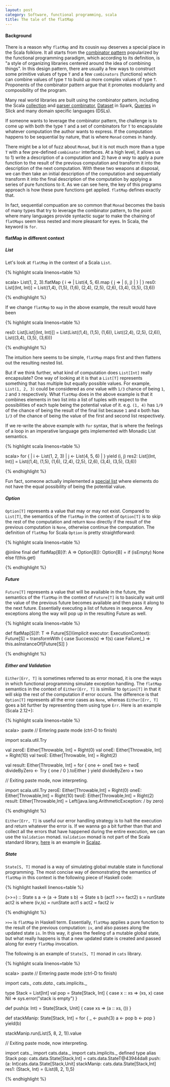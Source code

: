 ```yaml
---
layout: post
category: Software, functional programming, scala
title: The tale of the flatMap
---
```


#### Background

There is a reason why `flatMap` and its cousin `map` deserves a special place in the Scala folklore. It all starts from the [combinator pattern](https://wiki.haskell.org/Combinator_pattern) popularized by the functional programming paradigm, which according to its definition, is "a style of organizing libraries centered around the idea of combining things". In this design pattern, there are usually a few ways to construct some primitive values of type `T` and a few `combinators` (functions) which can combine values of type `T` to build up more complex values of type `T`. Proponents of the combinator pattern argue that it promotes modularity and composibility of the program.

Many real world libraries are built using the combinator pattern, including the Scala [collection](https://www.scala-lang.org/api/2.12.3/scala/collection/index.html) and [parser combinator](http://www.scala-lang.org/api/2.12.3/scala-parser-combinators/scala/util/parsing/combinator/Parsers.html), [Dataset](https://spark.apache.org/docs/2.1.0/api/java/org/apache/spark/sql/Dataset.html) in Spark, [Queries](http://slick.lightbend.com/doc/3.2.1/queries.html) in Slick and many domain specific languages (DSLs).

If someone wants to leverage the combinator pattern, the challenge is to come up with both the type `T` and a set of combinators for `T` to encapsulate whatever computation the author wants to express. If the computation happens to be sequential by nature, that is where `Monad` comes in handy.

There might be a lot of fuzz about `Monad`, but it is not much more than a type `T` with a few pre-defined `combinator` interfaces. At a high level, it allows us to 1) write a description of a computation and 2) have *a way* to apply a pure function to the result of the previous computation and transform it into the description of the next computation. With these two weapons at disposal, we can then take an initial description of the computation and sequentially transform it into the final description of the computation by applying a series of pure functions to it. As we can see here, the key of this programs approach is how these pure functions get applied. `flatMap` defines exactly that.

In fact, sequential compuation are so common that `Monad` becomes the basis of many types that try to leverage the combinator pattern, to the point where many languages provide syntactic sugar to make the chaining of `flatMaps` seem less nested and more pleasant for eyes. In Scala, the keyword is `for`.


#### flatMap in different context

##### List

Let's look at `flatMap` in the context of a Scala `List`.

{% highlight scala linenos=table %}

scala> List(1, 2, 3).flatMap { i =>
     |   List(4, 5, 6).map { j =>
     |     (i, j)
     |   }
     | }
res0: List[(Int, Int)] = List((1,4), (1,5), (1,6), (2,4), (2,5), (2,6), (3,4), (3,5), (3,6))

{% endhighlight %}

If we change `flatMap` to `map` in the above example, the result would have been

{% highlight scala linenos=table %}

res0: List[List[(Int, Int)]] = List(List((1,4), (1,5), (1,6)), List((2,4), (2,5), (2,6)), List((3,4), (3,5), (3,6)))

{% endhighlight %}

The intuition here seems to be simple, `flatMap` maps first and then flattens out the resulting nested list.

But if we think further, what kind of computation does `List[Int]` really encapsulate? One way of looking at it is that a `List[T]` represents something that has multiple but equally possible values. For example, `List(1, 2, 3)` could be considered as *one* value with `1/3` chance of being `1`, `2` and `3` respectively. What `flatMap` does in the above example is that it combines elements in two list into a list of tuples with respect to the possibilities of each tuple being the potential value of it. e.g. `(1, 4)` has `1/9` of the chance of being the result of the final list because `1` and `4` both has `1/3` of the chance of being the value of the first and second list respectively.

If we re-write the above example with `for` syntax, that is where the feelings of a loop in an imperative language gets implemented with Monadic List semantics.

{% highlight scala linenos=table %}

scala> for {
     |   i <- List(1, 2, 3)
     |   j <- List(4, 5, 6)
     | } yield (i, j)
res2: List[(Int, Int)] = List((1,4), (1,5), (1,6), (2,4), (2,5), (2,6), (3,4), (3,5), (3,6))

{% endhighlight %}

Fun fact, someone actually implemented a [special list](http://eed3si9n.com/learning-scalaz/Making+monads.html) where elements do not have the equal possibility of being the potential value.

##### Option

`Option[T]` represents a value that may or may not exist. Compared to `List[T]`, the semantics of the `flatMap` in the context of `Option[T]` is to skip the rest of the computation and return `None` directly if the result of the previous computation is `None`, otherwise continue the computation. The definition of `flatMap` for Scala `Option` is pretty straightforward:

{% highlight scala linenos=table %}

@inline final def flatMap[B](f: A => Option[B]): Option[B] =
  if (isEmpty) None else f(this.get)

{% endhighlight %}

##### Future

`Future[T]` represents a value that will be available in the future, the semantics of the `flatMap` in the context of `Future[T]` is to basically wait until the value of the previous future becomes available and then pass it along to the next future. Essentially executing a list of futures in sequence. Any exceptions along the way will pop up in the resulting Future as well.

{% highlight scala linenos=table %}

def flatMap[S](f: T => Future[S])(implicit executor: ExecutionContext): Future[S] = transformWith {
  case Success(s) => f(s)
  case Failure(_) => this.asInstanceOf[Future[S]]
}

{% endhighlight %}

##### Either and Validation

`Either[Err, T]` is sometimes referred to as error monad, it is one the ways in which functional programming simulate exception handling. The `flatMap` semantics in the context of `Either[Err, T]` is similiar to `Option[T]` in that it will skip the rest of the computation if error occurs. The difference is that `Option[T]` represents all the error cases as `None`, whereas `Either[Err, T]` goes a bit further by representing them using type `Err`. Here is an example (Scala 2.12+):

{% highlight scala linenos=table %}

scala> :paste
// Entering paste mode (ctrl-D to finish)

import scala.util.Try

val zeroE: Either[Throwable, Int] = Right(0)
val oneE: Either[Throwable, Int] = Right(10)
val twoE: Either[Throwable, Int] = Right(2)

val result: Either[Throwable, Int] = for {
  one          <- oneE
  two          <- twoE
  divideByZero <- Try { one / 0 }.toEither
} yield divideByZero + two

// Exiting paste mode, now interpreting.

import scala.util.Try
zeroE: Either[Throwable,Int] = Right(0)
oneE: Either[Throwable,Int] = Right(10)
twoE: Either[Throwable,Int] = Right(2)
result: Either[Throwable,Int] = Left(java.lang.ArithmeticException: / by zero)

{% endhighlight %}


`Either[Err, T]` is useful our error handling strategy is to halt the execution and return whatever the error is. If we wanna go a bit further than that and collect all the errors that have happened during the entire execution, we can use the `Validation` monad. `Validation` monad is not part of the Scala standard library, [here](http://eed3si9n.com/learning-scalaz/Validation.html) is an example in [Scalaz](https://github.com/scalaz/scalaz).

##### State

`State[S, T]` monad is a way of simulating global mutable state in functional programming. The most concise way of demonstrating the semantics of `flatMap` in this context is the following piece of Haskell code:

{% highlight haskell linenos=table %}

(>>=) :: State s a -> (a -> State s b) -> State s b
(act1 >>= fact2) s = runState act2 is
    where (iv,is) = runState act1 s
          act2 = fact2 iv

{% endhighlight %}

`>>=` is `flatMap` in Haskell term. Essentially, `flatMap` applies a pure function to the result of the previous computation: `iv`, and also passes along the updated state `is`. In this way, it gives the feeling of a mutable global state, but what really happens is that a new updated state is created and passed along for every `flatMap` invocation.

The following is an example of `State[S, T]` monad in `cats` library.

{% highlight scala linenos=table %}

scala> :paste
// Entering paste mode (ctrl-D to finish)

import cats._, cats.data._, cats.implicits._

type Stack = List[Int]
val pop = State[Stack, Int] {
  case x :: xs => (xs, x)
  case Nil     => sys.error("stack is empty")
}

def push(a: Int) = State[Stack, Unit] {
  case xs => (a :: xs, ())
}

def stackManip: State[Stack, Int] = for {
  _ <- push(3)
  a <- pop
  b <- pop
} yield(b)

stackManip.run(List(5, 8, 2, 1)).value

// Exiting paste mode, now interpreting.

import cats._
import cats.data._
import cats.implicits._
defined type alias Stack
pop: cats.data.State[Stack,Int] = cats.data.StateT@43944da8
push: (a: Int)cats.data.State[Stack,Unit]
stackManip: cats.data.State[Stack,Int]
res1: (Stack, Int) = (List(8, 2, 1),5)

{% endhighlight %}
